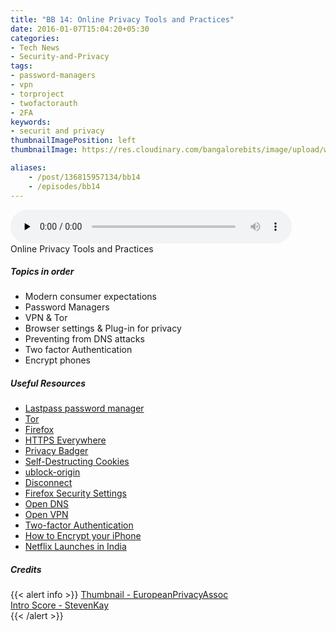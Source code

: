 ```yaml
---
title: "BB 14: Online Privacy Tools and Practices"
date: 2016-01-07T15:04:20+05:30
categories:
- Tech News
- Security-and-Privacy
tags:
- password-managers
- vpn
- torproject
- twofactorauth
- 2FA
keywords:
- securit and privacy
thumbnailImagePosition: left
thumbnailImage: https://res.cloudinary.com/bangalorebits/image/upload/w_800,h_800,c_fill,r_50,bo_4px_solid_black/v1517410302/bb-episode-assets/bb14-thumbnail.jpg

aliases:
    - /post/136815957134/bb14
    - /episodes/bb14
---
```

<audio controls="controls" controls style="width: 450px;" preload="none" id="audio_player"><source  src='http://s3-ap-southeast-1.amazonaws.com/bangalorebits/2016/BB_EP14_2016-2.mp3' type="audio/mp3">  </audio>
<BR>
Online Privacy Tools and Practices
<!--more-->
##### Topics in order
- Modern consumer expectations
- Password Managers
- VPN & Tor
- Browser settings &  Plug-in for privacy
- Preventing from DNS attacks
- Two factor Authentication
- Encrypt phones

##### Useful Resources
*   [Lastpass password manager](https://lastpass.com/)
*   [Tor](https://www.torproject.org/)
*   [Firefox](https://www.mozilla.org/en-US/firefox/new/)
*   [HTTPS Everywhere](https://www.eff.org/https-everywhere)
*   [Privacy Badger](https://www.eff.org/privacybadger)
*   [Self-Destructing Cookies](https://addons.mozilla.org/en-US/firefox/addon/self-destructing-cookies/)
*   [ublock-origin](https://addons.mozilla.org/en-US/firefox/addon/ublock-origin/)
*   [Disconnect](https://addons.mozilla.org/en-US/firefox/addon/disconnect/)
*   [Firefox Security Settings](http://www.ghacks.net/2015/08/18/a-comprehensive-list-of-firefox-privacy-and-security-settings/)
*   [Open DNS](https://www.opendns.com/)
*   [Open VPN](https://openvpn.net/)
*   [Two-factor Authentication](https://en.wikipedia.org/wiki/Google_Authenticator)
*   [How to Encrypt your iPhone](https://ssd.eff.org/en/module/how-encrypt-your-iphone/)
*   [Netflix Launches in India](http://www.thehindu.com/business/Industry/netflix-launches-in-india-130-other-countries/article8075764.ece)



##### Credits

{{< alert info  >}}
  [Thumbnail - EuropeanPrivacyAssoc](http://europeanprivacyassociation.eu ) <BR>
  [Intro Score - StevenKay](https://plus.google.com/+StevenKay_Detachment)<BR>
{{< /alert >}}

